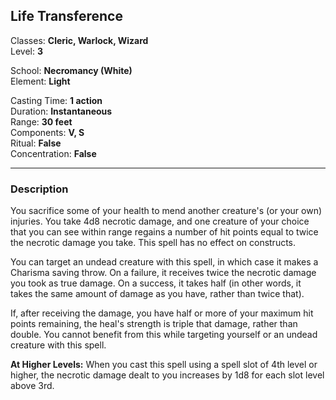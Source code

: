 ## Life Transference

Classes: **Cleric, Warlock, Wizard**  
Level: **3**  

School: **Necromancy (White)**  
Element: **Light**  

Casting Time: **1 action**  
Duration: **Instantaneous**  
Range: **30 feet**  
Components: **V, S**  
Ritual: **False**  
Concentration: **False**  

------

### Description

You sacrifice some of your health to mend another creature's (or your own) injuries. You take 4d8 necrotic damage, and one creature of your choice that you can see within range regains a number of hit points equal to twice the necrotic damage you take. This spell has no effect on constructs.

You can target an undead creature with this spell, in which case it makes a Charisma saving throw. On a failure, it receives twice the necrotic damage you took as true damage. On a success, it takes half (in other words, it takes the same amount of damage as you have, rather than twice that).

If, after receiving the damage, you have half or more of your maximum hit points remaining, the heal's strength is triple that damage, rather than double. You cannot benefit from this while targeting yourself or an undead creature with this spell.

**At Higher Levels:** When you cast this spell using a spell slot of 4th level or higher, the necrotic damage dealt to you increases by 1d8 for each slot level above 3rd.